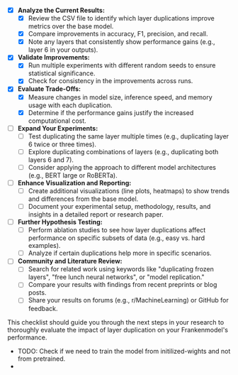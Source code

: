 
- [X] **Analyze the Current Results:**
  - [X] Review the CSV file to identify which layer duplications improve metrics over the base model.
  - [X] Compare improvements in accuracy, F1, precision, and recall.
  - [X] Note any layers that consistently show performance gains (e.g., layer 6 in your outputs).

- [X] **Validate Improvements:**
  - [X] Run multiple experiments with different random seeds to ensure statistical significance.
  - [X] Check for consistency in the improvements across runs.

- [X] **Evaluate Trade-Offs:**
  - [X] Measure changes in model size, inference speed, and memory usage with each duplication.
  - [X] Determine if the performance gains justify the increased computational cost.

- [ ] **Expand Your Experiments:**
  - [ ] Test duplicating the same layer multiple times (e.g., duplicating layer 6 twice or three times).
  - [ ] Explore duplicating combinations of layers (e.g., duplicating both layers 6 and 7).
  - [ ] Consider applying the approach to different model architectures (e.g., BERT large or RoBERTa).

- [ ] **Enhance Visualization and Reporting:**
  - [ ] Create additional visualizations (line plots, heatmaps) to show trends and differences from the base model.
  - [ ] Document your experimental setup, methodology, results, and insights in a detailed report or research paper.

- [ ] **Further Hypothesis Testing:**
  - [ ] Perform ablation studies to see how layer duplications affect performance on specific subsets of data (e.g., easy vs. hard examples).
  - [ ] Analyze if certain duplications help more in specific scenarios.

- [ ] **Community and Literature Review:**
  - [ ] Search for related work using keywords like "duplicating frozen layers", "free lunch neural networks", or "model replication."
  - [ ] Compare your results with findings from recent preprints or blog posts.
  - [ ] Share your results on forums (e.g., r/MachineLearning) or GitHub for feedback.

This checklist should guide you through the next steps in your research to thoroughly evaluate the impact of layer duplication on your Frankenmodel's performance.
- TODO: Check if we need to train the model from initilized-wights and not from pretrained.
- 